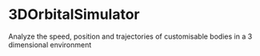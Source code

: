 # 3DOrbitalSimulator
Analyze the speed, position and trajectories of customisable bodies in a 3 dimensional environment
